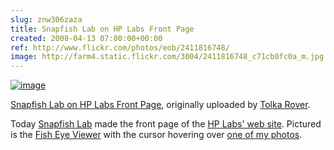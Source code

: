 ```yaml
---  
slug: znw306zaza
title: Snapfish Lab on HP Labs Front Page
created: 2008-04-13 07:00:00+00:00
ref: http://www.flickr.com/photos/eob/2411816748/
image: http://farm4.static.flickr.com/3004/2411816748_c71cb0fc0a_m.jpg
---  
```

[![image](http://farm4.static.flickr.com/3004/2411816748_c71cb0fc0a_m.jpg)](http://www.flickr.com/photos/eob/2411816748/)
 

[Snapfish Lab on HP Labs Front Page](http://www.flickr.com/photos/eob/2411816748/),
originally uploaded by [Tolka Rover](http://www.flickr.com/people/eob/).



Today [Snapfish Lab](http://www.snapfishlab.com/SnapFishWeb/PublicHome.do) made the front page of the [HP Labs' web site](http://www.hpl.hp.com/).  Pictured is the [Fish Eye Viewer](http://www.snapfishlab.com/SnapFishWeb/PublicAboutAlbumToolFull.do?tool=fisheyeWindow) with the cursor hovering over [one of my photos](http://flickr.com/photos/eob/126046266/).


